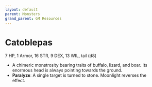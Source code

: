 ```yaml
---
layout: default
parent: Monsters
grand_parent: GM Resources
---
```


# Catoblepas

7 HP, 1 Armor, 16 STR, 9 DEX, 13 WIL, tail (d8)

- A chimeric monstrosity bearing traits of buffalo, lizard, and boar. Its enormous head is always pointing towards the ground.
- **Paralyze**: A single target is turned to stone. Moonlight reverses the effect.   

